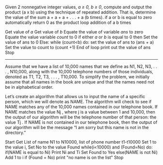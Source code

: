 Given 2 nonnegative integer values, *a ≥ 0, b ≥ 0*, compute and output the product (a x b) using the technique of repeated addition. That is, determine the value of the sum a + a + a + . . . + a (b times).
if a or b is equal to zero automatically return 0 as the product
loop addition of a b times

Get value of *a*
Get value of *b*
Equate the value of variable *ans* to zero
Equate the value variable *count* to 0
if either *a* or *b* is equal to 0 then
	Set the value of ans to 0
Else:
	while (count<b) do:
			set the value of ans to  (ans + a)
			Set the value to count  to (count +1)
	End of loop
print out the value of ans
Stop

---

Assume that we have a list of 10,000 names that we define as N1, N2, N3, . . . , N10,000, along with the 10,000 telephone numbers of those individuals, denoted as T1, T2, T3, . . . , T10,000. To simplify the problem, we initially assume that all names in the book are unique and that the names need not be in alphabetical order. 

Let’s create an algorithm that allows us to input the name of a specific person, which we will denote as NAME. The algorithm will check to see if NAME matches any of the 10,000 names contained in our telephone book. If NAME matches the value Nj , where j is a value between 1 and 10,000, then the output of our algorithm will be the telephone number of that person: the value Tj . If NAME is not contained in our telephone book, then the output of our algorithm will be the message “I am sorry but this name is not in the directory.”

Start
Get List of name N1 to N10000, list of phone number t1-t10000
Set 1 to the value i, Set No to the value Found
while(i<10000) and (Found=No) do:
	if(NAME is equal to Ni)
		Print Ni and Ti
		Set Found to Yes
	else(NAME is not Ni)
		Add 1 to i
if (Found = No)
	print "no name is on the list"
Stop